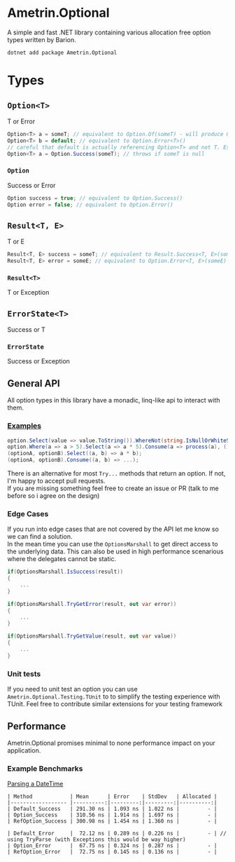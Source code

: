 # Ametrin.Optional

A simple and fast .NET library containing various allocation free option types written by Barion.

```
dotnet add package Ametrin.Optional
```

# Types
## `Option<T>`
T or Error
```csharp
Option<T> a = someT; // equivalent to Option.Of(someT) - will produce Option.Error<T>() if someT is null
Option<T> b = default; // equivalent to Option.Error<T>() 
// careful that default is actually referencing Option<T> and not T. Especially in conditional assignments.
Option<T> a = Option.Success(someT); // throws if someT is null
```
### `Option` 
Success or Error
```csharp
Option success = true; // equivalent to Option.Success()
Option error = false; // equivalent to Option.Error()
```
## `Result<T, E>`
T or E
```csharp
Result<T, E> success = someT; // equivalent to Result.Success<T, E>(someT)  
Result<T, E> error = someE; // equivalent to Option.Error<T, E>(someE) 
```
### `Result<T>`
T or Exception
## `ErrorState<T>`
Success or T
### `ErrorState`
Success or Exception

## General API
All option types in this library have a monadic, linq-like api to interact with them. 
### [Examples](samples/Program.cs)
```csharp
option.Select(value => value.ToString()).WhereNot(string.IsNullOrWhiteSpace).Or("John Doe");
option.Where(a => a > 5).Select(a => a * 5).Consume(a => process(a), () => reportFailure());
(optionA, optionB).Select((a, b) => a * b);
(optionA, optionB).Consume((a, b) => ...);
```
There is an alternative for most `Try...` methods that return an option. If not, I'm happy to accept pull requests.<br>
If you are missing something feel free to create an issue or PR (talk to me before so i agree on the design)

### Edge Cases
If you run into edge cases that are not covered by the API let me know so we can find a solution.<br>
In the mean time you can use the `OptionsMarshall` to get direct access to the underlying data. This can also be used in high performance scenarious where the delegates cannot be static.
```csharp
if(OptionsMarshall.IsSuccess(result))
{
    ...
}

if(OptionsMarshall.TryGetError(result, out var error))
{
    ...
}

if(OptionsMarshall.TryGetValue(result, out var value))
{
    ...
}
```

### Unit tests
If you need to unit test an option you can use `Ametrin.Optional.Testing.TUnit` to to simplify the testing experience with TUnit. Feel free to contribute similar extensions for your testing framework

## Performance
Ametrin.Optional promises minimal to none performance impact on your application.
### Example Benchmarks
[Parsing a DateTime](/benchy/Examples/ParsingDateTimeBenchmarks.cs)
```
| Method            | Mean      | Error    | StdDev   | Allocated |
|------------------ |----------:|---------:|---------:|----------:|
| Default_Success   | 291.30 ns | 1.093 ns | 1.022 ns |         - |
| Option_Success    | 310.56 ns | 1.914 ns | 1.697 ns |         - |
| RefOption_Success | 300.98 ns | 1.454 ns | 1.360 ns |         - |

| Default_Error     |  72.12 ns | 0.289 ns | 0.226 ns |         - | // using TryParse (with Exceptions this would be way higher)
| Option_Error      |  67.75 ns | 0.324 ns | 0.287 ns |         - |
| RefOption_Error   |  72.75 ns | 0.145 ns | 0.136 ns |         - |
```